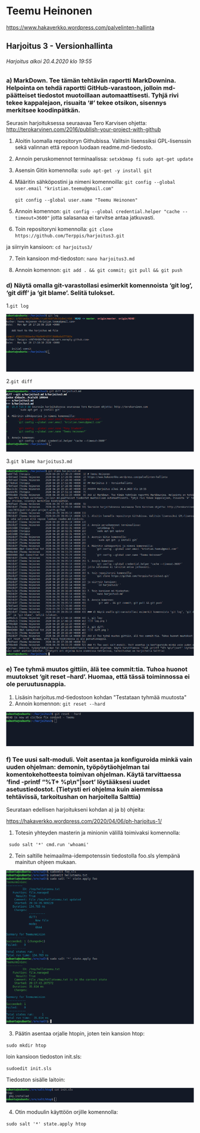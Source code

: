 # Teemu Heinonen
https://www.hakaverkko.wordpress.com/palvelinten-hallinta

## Harjoitus 3 - Versionhallinta

###### Harjoitus alkoi 20.4.2020 klo 19:55
 
### a) MarkDown. Tee tämän tehtävän raportti MarkDownina. Helpointa on tehdä raportti GitHub-varastoon, jolloin md-päätteiset tiedostot muotoillaan automaattisesti. Tyhjä rivi tekee kappalejaon, risuaita ‘#’ tekee otsikon, sisennys merkitsee koodinpätkän.

Seurasin harjoituksessa seuraavaa Tero Karvisen ohjetta: http://terokarvinen.com/2016/publish-your-project-with-github

1. Aloitin luomalla repositoryn Githubissa. Valitsin lisenssiksi GPL-lisenssin sekä valinnan että repoon luodaan readme.md-tiedosto. 

2. Annoin peruskomennot terminaalissa:
	`setxkbmap fi`
	`sudo apt-get update`

3. Asensin Gitin komennolla:
	 `sudo apt-get -y install git`

4. Määritin sähköpostini ja nimeni komennoilla:
	`git config --global user.email "kristian.teemu@gmail.com"`

	`git config --global user.name "Teemu Heinonen"`

5. Annoin komennon:
	`git config --global credential.helper "cache --timeout=3600"`
jotta salasanaa ei tarvitse antaa jatkuvasti.

6. Toin repositoryni komennolla:
	`git clone https://github.com/Terppis/harjoitus3.git`

ja siirryin kansioon:
	 `cd harjoitus3/ `

7. Tein kansioon md-tiedoston:
	`nano harjoitus3.md`

8. Annoin komennon:
	 `git add . && git commit; git pull && git push`


### d) Näytä omalla git-varastollasi esimerkit komennoista ‘git log’, ‘git diff’ ja ‘git blame’. Selitä tulokset.
1.`git log`

![]( log.png )

2.`git diff`
 
![]( diff.png )

3.`git blame harjoitus3.md`

![]( blame.png )


### e) Tee tyhmä muutos gittiin, älä tee commit:tia. Tuhoa huonot muutokset ‘git reset –hard’. Huomaa, että tässä toiminnossa ei ole peruutusnappia.
1. Lisäsin harjoitus.md-tiedostoon kohdan "Testataan tyhmää muutosta"
2. Annoin komennon: `git reset --hard `

![]( reset.png )

### f) Tee uusi salt-moduli. Voit asentaa ja konfiguroida minkä vain uuden ohjelman: demonin, työpöytäohjelman tai komentokehotteesta toimivan ohjelman. Käytä tarvittaessa ‘find -printf “%T+ %p\n”|sort’ löytääksesi uudet asetustiedostot. (Tietysti eri ohjelma kuin aiemmissa tehtävissä, tarkoitushan on harjoitella Salttia)

Seurataan edellisen harjoitukseni kohdan a) ja b) ohjeita:

https://hakaverkko.wordpress.com/2020/04/06/ph-harjoitus-1/

1. Totesin yhteyden masterin ja minionin välillä toimivaksi komennolla:

` sudo salt '*' cmd.run 'whoami'`

2. Tein saltille heimaailma-idempotenssin tiedostolla foo.sls ylempänä mainitun ohjeen mukaan.

![]( helloworld.png )

3. Päätin asentaa orjalle htopin, joten tein kansion htop:

`sudo mkdir htop`

loin kansioon tiedoston init.sls:

`sudoedit init.sls`

Tiedoston sisälle laitoin:

![]( initsls.png )

4. Otin moduulin käyttöön orjille komennolla:

`sudo salt '*' state.apply htop`
